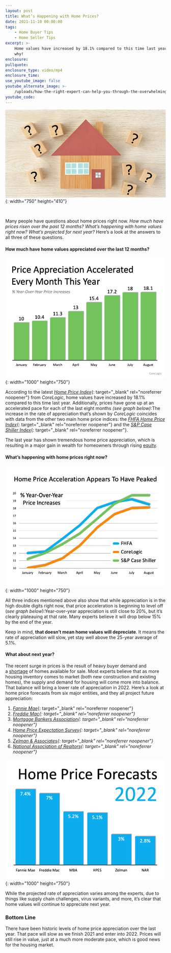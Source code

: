 ```yaml
---
layout: post
title: What’s Happening with Home Prices?
date: 2021-11-10 00:00:00
tags:
    - Home Buyer Tips
    - Home Seller Tips
excerpt: >-
    Home values have increased by 18.1% compared to this time last year. Here's
    why!
enclosure:
pullquote:
enclosure_type: video/mp4
enclosure_time:
use_youtube_image: false
youtube_alternate_image: >-
    /uploads/how-the-right-expert-can-help-you-through-the-overwhelming-market-61.png
youtube_code:
---
```

<!-- wp:cover {"url":"https://files.mykcm.com/2021/11/05135352/20211110-KCM-Share.jpg","style":{"color":{}}} --><!-- wp:paragraph {"fontSize":"large"} -->

![](/uploads/20211110-kcm-share.jpg){: width="750" height="410"}

<!-- /wp:paragraph --><!-- /wp:cover --><!-- wp:paragraph -->

&nbsp;

<!-- /wp:paragraph --><!-- wp:paragraph -->

Many people have questions about home prices right now.&nbsp;*How much have prices risen over the past 12 months? What’s happening with home values right now? What’s projected for next year?*&nbsp;Here’s a look at the answers to all three of these questions.

<!-- /wp:paragraph --><!-- wp:heading {"level":4} -->

#### **How much have home values appreciated over the last 12 months?**

<!-- /wp:heading --><!-- wp:image {"align":"center","id":99865,"linkDestination":"custom"} -->

![](/uploads/20211110-mem-eng-1.png){: width="1000" height="750"}

<!-- /wp:image --><!-- wp:paragraph -->

According to the latest&nbsp;[*Home Price Index*](https://www.corelogic.com/intelligence/u-s-home-price-insights/){: target="_blank" rel="noreferrer noopener"}&nbsp;from&nbsp;*CoreLogic*, home values have increased by 18.1% compared to this time last year. Additionally, prices have gone up at an accelerated pace for each of the last eight months&nbsp;*(see graph below)*\:The increase in the rate of appreciation that’s shown by&nbsp;*CoreLogic*&nbsp;coincides with data from the other two main home price indices: the&nbsp;[*FHFA Home Price Index*](https://www.fhfa.gov/AboutUs/Reports/ReportDocuments/FHFA-HPI-Monthly-10262021.pdf){: target="_blank" rel="noreferrer noopener"}&nbsp;and the&nbsp;[*S&P Case Shiller Index*](https://www.spglobal.com/spdji/en/documents/indexnews/announcements/20211026-1444567/1444567_cshomeprice-release-1026.pdf){: target="_blank" rel="noreferrer noopener"}.

<!-- /wp:paragraph --><!-- wp:paragraph -->

The last year has shown tremendous home price appreciation, which is resulting in a major gain in wealth for homeowners through rising&nbsp;[equity](https://www.mykcm.com/2021/10/22/your-home-equity-is-growing-infographic/).

<!-- /wp:paragraph --><!-- wp:heading {"level":4} -->

#### **What’s happening with home prices right now?**

<!-- /wp:heading --><!-- wp:image {"align":"center","id":99866,"linkDestination":"custom"} -->

![](/uploads/20211110-mem-eng-2.png){: width="1000" height="750"}

<!-- /wp:image --><!-- wp:paragraph -->

All three indices mentioned above also show that while appreciation is in the high double digits right now, that price acceleration is beginning to level off (*see graph below*):Year-over-year appreciation is still close to 20%, but it’s clearly plateauing at that rate. Many experts believe it will drop below 15% by the end of the year.

<!-- /wp:paragraph --><!-- wp:paragraph -->

Keep in mind,&nbsp;**that doesn’t mean home values will depreciate**. It means the rate of appreciation will slow, yet stay well above the 25-year average of 5.1%.

<!-- /wp:paragraph --><!-- wp:heading {"level":4} -->

#### **What about next year?**

<!-- /wp:heading --><!-- wp:paragraph -->

The recent surge in prices is the result of heavy buyer demand and a&nbsp;[shortage](https://www.mykcm.com/2021/10/26/there-are-more-homes-available-now-than-there-were-this-spring/)&nbsp;of homes available for sale. Most experts believe that as more housing inventory comes to market (both new construction and existing homes), the supply and demand for housing will come more into balance. That balance will bring a lower rate of appreciation in 2022. Here’s a look at home price forecasts from six major entities, and they all project future appreciation:

<!-- /wp:paragraph --><!-- wp:list {"ordered":true} -->

1. [*Fannie Mae*](https://www.fanniemae.com/research-and-insights/forecast){: target="_blank" rel="noreferrer noopener"}
2. *[Freddie Mac](http://www.freddiemac.com/research/forecast/index.page){: target="_blank" rel="noreferrer noopener"}*
3. *[Mortgage Bankers Association](https://www.mba.org/news-research-and-resources/research-and-economics/forecasts-and-commentary){: target="_blank" rel="noreferrer noopener"}*
4. *[Home Price Expectation Survey](https://pulsenomics.com/surveys/#home-price-expectations){: target="_blank" rel="noreferrer noopener"}*
5. *[Zelman & Associates](https://www.zelmanassociates.com/){: target="_blank" rel="noreferrer noopener"}*
6. *[National Association of Realtors](https://cdn.nar.realtor/sites/default/files/documents/forecast-Q4-2021-us-economic-outlook-10-28-2021.pdf){: target="_blank" rel="noreferrer noopener"}*

<!-- /wp:list --><!-- wp:image {"align":"center","id":99867,"linkDestination":"custom"} -->

![](/uploads/20211110-mem-eng-3.png){: width="1000" height="750"}

<!-- /wp:image --><!-- wp:paragraph -->

While the projected rate of appreciation varies among the experts, due to things like supply chain challenges, virus variants, and more, it’s clear that home values will continue to appreciate next year.

<!-- /wp:paragraph --><!-- wp:heading {"level":3} -->

### **Bottom Line**

<!-- /wp:heading --><!-- wp:paragraph -->

There have been historic levels of home price appreciation over the last year. That pace will slow as we finish 2021 and enter into 2022. Prices will still rise in value, just at a much more moderate pace, which is good news for the housing market.

<!-- /wp:paragraph -->
